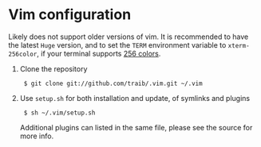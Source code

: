 Vim configuration
====

Likely does not support older versions of vim. It is recommended to have the latest `Huge` version, and to set the `TERM` environment variable to `xterm-256color`, if your terminal supports [256 colors](http://vim.wikia.com/wiki/256_colors_in_vim).

1. Clone the repository
    
        $ git clone git://github.com/traib/.vim.git ~/.vim

2. Use `setup.sh` for both installation and update, of symlinks and plugins
        
        $ sh ~/.vim/setup.sh
    Additional plugins can listed in the same file, please see the source for more info.
